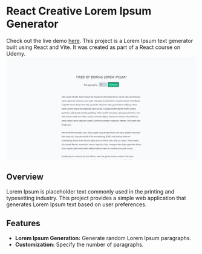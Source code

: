 # React Creative Lorem Ipsum Generator

Check out the live demo [here](your-demo-link).
This project is a Lorem Ipsum text generator built using React and Vite. It was created as part of a React course on Udemy.
![Alt text](image.png)

## Overview

Lorem Ipsum is placeholder text commonly used in the printing and typesetting industry. This project provides a simple web application that generates Lorem Ipsum text based on user preferences.

## Features

- **Lorem Ipsum Generation:** Generate random Lorem Ipsum paragraphs.
- **Customization:** Specify the number of paragraphs.
